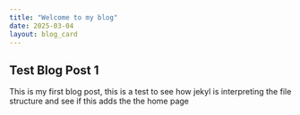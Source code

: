 ```yaml
---
title: "Welcome to my blog"
date: 2025-03-04
layout: blog_card
---
```


## Test Blog Post 1
This is my first blog post, this is a test to see how jekyl is interpreting the file structure and see if this adds the the home page